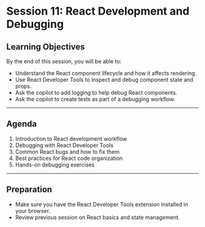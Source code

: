 # Session 11: React Development and Debugging

## Learning Objectives

By the end of this session, you will be able to:

- Understand the React component lifecycle and how it affects rendering.
- Use React Developer Tools to inspect and debug component state and props.
- Ask the copilot to add logging to help debug React components.
- Ask the copilot to create tests as part of a debugging workflow.

---

## Agenda

1. Introduction to React development workflow
2. Debugging with React Developer Tools
3. Common React bugs and how to fix them
4. Best practices for React code organization
5. Hands-on debugging exercises

---

## Preparation

- Make sure you have the React Developer Tools extension installed in your browser.
- Review previous session on React basics and state management.
